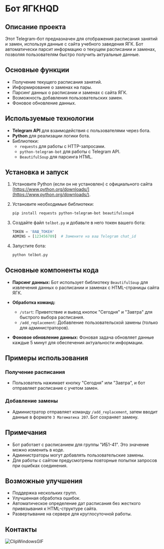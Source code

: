 # Бот ЯГКHQD

## Описание проекта
Этот Telegram-бот предназначен для отображения расписания занятий и замен, используя данные с сайта учебного заведения ЯГК. Бот автоматически парсит информацию о текущем расписании и заменах, позволяя пользователям быстро получить актуальные данные.

## Основные функции
- Получение текущего расписания занятий.
- Информирование о заменах на пары.
- Парсинг данных о расписании и заменах с сайта ЯГК.
- Возможность добавления пользовательских замен.
- Фоновое обновление данных.

## Используемые технологии
- **Telegram API** для взаимодействия с пользователями через бота.
- **Python** для реализации логики бота.
- Библиотеки:
  - `requests` для работы с HTTP-запросами.
  - `python-telegram-bot` для работы с Telegram API.
  - `BeautifulSoup` для парсинга HTML.

## Установка и запуск

1. Установите Python (если он не установлен) с официального сайта [https://www.python.org/downloads/](https://www.python.org/downloads/).

2. Установите необходимые библиотеки:
   ```bash
   pip install requests python-telegram-bot beautifulsoup4
   ```

3. Создайте файл `telbot.py` и добавьте в него токен вашего бота:
   ```python
   TOKEN = 'ВАШ_ТОКЕН'
   ADMINS = [123456789]  # Замените на ваш Telegram chat_id
   ```

4. Запустите бота:
   ```bash
   python telbot.py
   ```

## Основные компоненты кода

- **Парсинг данных:**
  Бот использует библиотеку `BeautifulSoup` для извлечения данных о расписании и заменах с HTML-страницы сайта ЯГК.

- **Обработка команд:**
  - `/start`: Приветствие и вывод кнопок "Сегодня" и "Завтра" для быстрого выбора расписания.
  - `/add_replacement`: Добавление пользовательской замены (только для администраторов).

- **Фоновое обновление данных:**
  Фоновая задача обновляет данные каждые 5 минут для обеспечения актуальности информации.

## Примеры использования

### Получение расписания
- Пользователь нажимает кнопку "Сегодня" или "Завтра", и бот отправляет расписание с учетом замен.

### Добавление замены
- Администратор отправляет команду `/add_replacement`, затем вводит данные в формате `3 Математика 207`. Бот сохраняет замену.

## Примечания
- Бот работает с расписанием для группы "ИБ1-41". Это значение можно изменить в коде.
- Администраторы могут добавлять пользовательские замены.
- Для работы с сайтом предусмотрены повторные попытки запросов при ошибках соединения.

## Возможные улучшения
- Поддержка нескольких групп.
- Улучшенная обработка ошибок.
- Автоматическое определение дат расписания без жесткого привязывания к HTML-структуре сайта.
- Развертывание на сервере для круглосуточной работы.

## Контакты
![ClipWindowsGIF](https://github.com/user-attachments/assets/0f2fc85c-d996-4875-8967-7507a1fabe29)


